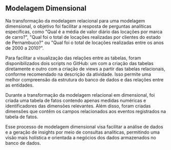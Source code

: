 ## Modelagem Dimensional

Na transformação da modelagem relacional para uma modelagem dimensional, o objetivo foi facilitar a resposta de perguntas analíticas específicas, como "Qual é a média de valor diário das locações por marca de carro?", "Qual foi o total de locações realizadas por clientes do estado de Pernambuco?" ou "Qual foi o total de locações realizadas entre os anos de 2000 a 2010?".

Para facilitar a visualização das relações entre as tabelas, foram disponibilizados dois scripts no GitHub: um com a criação das tabelas diretamente e outro com a criação de views a partir das tabelas relacionais, conforme recomendado na descrição da atividade. Isso permite uma melhor compreensão da estrutura do banco de dados e das relações entre as entidades.

Durante a transformação da modelagem relacional em dimensional, foi criada uma tabela de fatos contendo apenas medidas numéricas e identificadores das dimensões relevantes. Além disso, foram criadas dimensões que contêm os campos relacionados aos eventos registrados na tabela de fatos.

Esse processo de modelagem dimensional visa facilitar a análise de dados e a geração de insights por meio de consultas analíticas, permitindo uma visão mais holística e orientada a negócios dos dados armazenados no banco de dados.
